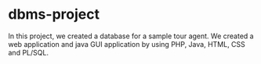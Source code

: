# dbms-project
In this project, we created a database for a sample tour agent. We created a web application and java GUI application by using PHP, Java, HTML, CSS and PL/SQL.
